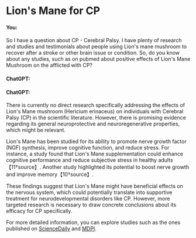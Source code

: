 # Lion's Mane for CP

#### You:
So I have a question about CP - Cerebral Palsy. 
I have plenty of research and studies and testimonials about people using Lion's mane mushroom to recover after a stroke or other brain issue or condition. So, do you know about any studies, such as on pubmed about positive effects of Lion's Mane Mushroom on the afflicted with CP? 

#### ChatGPT:


#### ChatGPT:
There is currently no direct research specifically addressing the effects of Lion's Mane mushroom (Hericium erinaceus) on individuals with Cerebral Palsy (CP) in the scientific literature. However, there is promising evidence regarding its general neuroprotective and neuroregenerative properties, which might be relevant.

Lion's Mane has been studied for its ability to promote nerve growth factor (NGF) synthesis, improve cognitive function, and reduce stress. For instance, a study found that Lion's Mane supplementation could enhance cognitive performance and reduce subjective stress in healthy adults【11†source】. Another study highlighted its potential to boost nerve growth and improve memory【10†source】.

These findings suggest that Lion's Mane might have beneficial effects on the nervous system, which could potentially translate into supportive treatment for neurodevelopmental disorders like CP. However, more targeted research is necessary to draw concrete conclusions about its efficacy for CP specifically.

For more detailed information, you can explore studies such as the ones published on [ScienceDaily](https://www.sciencedaily.com/releases/2023/02/230210115544.htm) and [MDPI](https://www.mdpi.com/2072-6643/15/22/4842).
